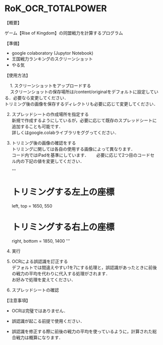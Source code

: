 # RoK_OCR_TOTALPOWER

【概要】

   ゲーム【Rise of Kingdom】の同盟戦力を計算するプログラム

【準備】
  * google colaboratory (Jupytor Notebook)
  * 王国戦力ランキングのスクリーンショット
  * やる気

【使用方法】

　 1. スクリーンショットをアップロードする  
　    スクリーンショットの保存場所は/content/originalをデフォルトに設定している．必要なら変更してください．  
     トリミング後の画像を保存するディレクトリも必要に応じて変更してください．   


   2. スプレッドシートの作成場所を指定する  
      新規で作成するようにしているが，必要に応じて既存のスプレッドシートに追加することも可能です．  
      詳しくはgoogle.colabライブラリをググってください．

   3. トリミング後の画像の確認をする  
      トリミングに関しては各自の使用する画像によって異なります．  
      コード内ではiPadを基準にしています．　　
      必要に応じて2つ目のコードセル内の下記の値を変更してください．　　
      
      '''
        # トリミングする左上の座標
        left, top = 1650, 550
        # トリミングする右上の座標
        right, bottom = 1850, 1400
      '''
      

   4. 実行


   5. OCRによる誤認識を訂正する   
      デフォルトでは間違えやすい1を7にする処理と，誤認識があったときに前後の戦力の平均を代わりに代入する処理がされます．  
      お好みで処理を変えてください．  


   6. スプレッドシートの確認


【注意事項】

  * OCRは完璧ではありません．
  
  * 誤認識が起こる前提で使用ください．
  
  * 誤認識を修正する際に前後の戦力の平均を使っているように，計算された総合戦力は概算になります．
